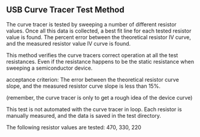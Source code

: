 <h2> USB Curve Tracer Test Method </h2>
The curve tracer is tested by sweeping a number of different resistor values.
Once all this data is collected, a best fit line for each tested resistor value
is found. The percent error between the theoretical resistor IV curve, and the measured
resistor value IV curve is found.

This method verifies the curve tracers correct operation at all the test resistances.
Even if the resistance happens to be the static resistance when sweeping a semiconductor
device. 

acceptance criterion: The error between the theoretical resistor curve slope, and the measured
resistor curve slope is less than 15%. 

(remember, the curve tracer is only to get a rough idea of the device curve)

This test is not automated with the curve tracer in loop. Each resistor is manually measured,
and the data is saved in the test directory. 

The following resistor values are tested: 470, 330, 220
